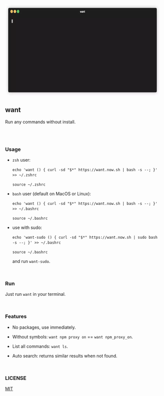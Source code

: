 <img src="demo.webp" width="600" height="300" />

## want

Run any commands without install.

<br/>

<br/>

### Usage

- `zsh` user:

    `echo 'want () { curl -sd "$*" https://want.now.sh | bash -s --; }' >> ~/.zshrc`

    `source ~/.zshrc`

- `bash` user (default on MacOS or Linux):

    `echo 'want () { curl -sd "$*" https://want.now.sh | bash -s --; }' >> ~/.bashrc`

    `source ~/.bashrc`

- use with sudo:

    `echo 'want-sudo () { curl -sd "$*" https://want.now.sh | sudo bash -s --; }' >> ~/.bashrc`

    `source ~/.bashrc`

    and run `want-sudo`.

<br/>

### Run

Just run `want` in your terminal.

<br/>

### Features

 - No packages, use immediately.

 - Without symbols: `want npm proxy on` == `want npm_proxy_on`.

 - List all commands: `want ls`.

 - Auto search: returns similar results when not found.

<br/>


### LICENSE
[MIT](LICENSE)
